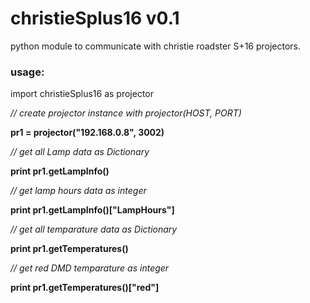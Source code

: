 christieSplus16 v0.1
====================

python module to communicate with christie roadster S+16 projectors.


### usage:

import christieSplus16 as projector


*// create projector instance with projector(HOST, PORT)*

**pr1 = projector("192.168.0.8", 3002)**

*// get all Lamp data as Dictionary*

**print pr1.getLampInfo()**

*// get lamp hours data as integer*

**print pr1.getLampInfo()["LampHours"]**



*// get all temparature data as Dictionary*

**print pr1.getTemperatures()**

*// get red DMD temparature as integer*

**print pr1.getTemperatures()["red"]**



